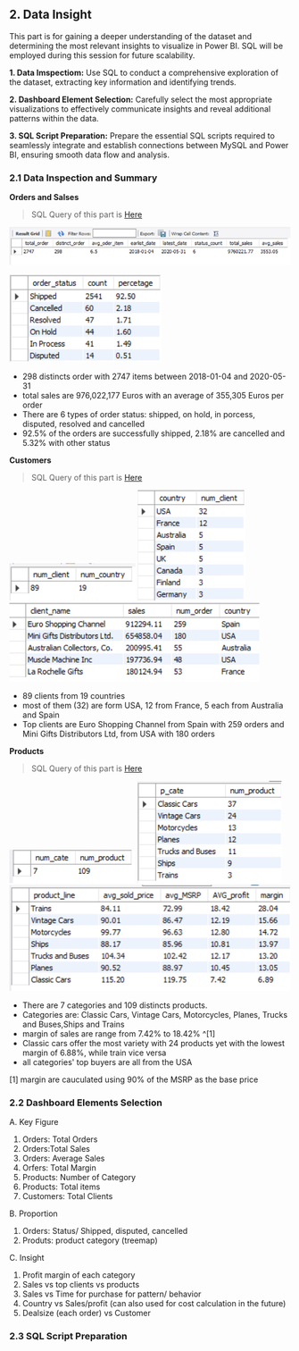 ## 2. Data Insight

This part is for gaining a deeper understanding of the dataset and determining the most relevant insights to visualize in Power BI. SQL will be employed during this session for future scalability.

**1. Data Imspectiom:**
Use SQL to conduct a comprehensive exploration of the dataset, extracting key information and identifying  trends.

**2. Dashboard Element Selection:**
Carefully select the most appropriate visualizations to effectively communicate insights and reveal additional patterns within the data.

**3. SQL Script Preparation:**
Prepare the essential SQL scripts required to seamlessly integrate and establish connections between MySQL and Power BI, ensuring smooth data flow and analysis.

### 2.1 Data Inspection and Summary

**Orders and Salses**

> SQL Query of this part is [Here](SQL_script/autosales_orders.sql)

![sales](images/201sales_and_orders.png)

![status](images/202status.png)


* 298 distincts order with 2747 items between 2018-01-04 and 2020-05-31
* total sales are 976,022,177 Euros with an average of 355,305 Euros per order
* There are 6 types of order status: shipped, on hold, in porcess, disputed, resolved and cancelled
* 92.5% of the orders are successfully shipped, 2.18% are cancelled and 5.32% with other status

**Customers**

> SQL Query of this part is [Here](SQL_script/autosales_clients.sql)


![status](images/203clients.png)
![country](images/204country.png)
![top clients](images/205top_clients.png)

* 89 clients from 19 countries
* most of them (32) are form USA, 12 from France, 5 each from Australia and Spain
* Top clients are Euro Shopping Channel from Spain with 259 orders and Mini Gifts Distributors Ltd, from USA with 180 orders
  

 **Products**

> SQL Query of this part is [Here](SQL_script/autosales_products.sql)


![status](images/206product.png)
![status](images/207product_category.png)
![status](images/208profit.png)

* There are 7 categories and 109 distincts products.
* Categories are:  Classic Cars, Vintage Cars, Motorcycles, Planes, Trucks and Buses,Ships and Trains
* margin of sales are range from 7.42% to 18.42% ^[1]
* Classic cars offer the most variety with 24 products yet with the lowest margin of 6.88%, while train vice versa
* all categories' top buyers are all from the USA

[1] margin are cauculated using 90% of the MSRP as the base price


### 2.2 Dashboard Elements Selection

A. Key Figure
1. Orders: Total Orders
2. Orders:Total Sales
3. Orders: Average Sales
4. Orfers: Total Margin
5. Products: Number of Category
6. Products: Total items 
7. Customers: Total Clients  

B. Proportion
1. Orders: Status/ Shipped, disputed, cancelled
2. Produts: product category (treemap)

C. Insight
1. Profit margin of each category
2. Sales vs top clients vs products
3. Sales vs Time for purchase for pattern/ behavior
4. Country vs Sales/profit (can also used for cost calculation in the future)
5. Dealsize (each order) vs Customer

### 2.3 SQL Script Preparation 







